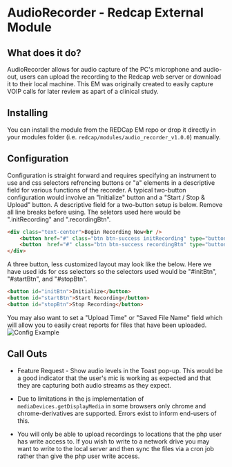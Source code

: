 # AudioRecorder - Redcap External Module

## What does it do?

AudioRecorder allows for audio capture of the PC's microphone and audio-out, users can upload the recording to the Redcap web server or download it to their local machine. This EM was originally created to easily capture VOIP calls for later review as apart of a clinical study.

## Installing

You can install the module from the REDCap EM repo or drop it directly in your modules folder (i.e. `redcap/modules/audio_recorder_v1.0.0`) manually.

## Configuration

Configuration is straight forward and requires specifying an instrument to use and css selectors refrencing buttons or "a" elements in a descriptive field for various functions of the recorder. A typical two-button configuration would involve an "Initialize" button and a "Start / Stop & Upload" button. A descriptive field for a two-button setup is below. Remove all line breaks before using. The seletors used here would be ".initRecording" and ".recordingBtn".

```html
<div class="text-center">Begin Recording Now<br />
    <button href="#" class="btn btn-success initRecording" type="button">Initialize Recording</button >
    <button  href="#" class="btn btn-success recordingBtn" type="button">Start/Stop Recording</button >
</div>
```

A three button, less customized layout may look like the below. Here we have used ids for css selectors so the selectors used would be "#initBtn", "#startBtn", and "#stopBtn".

```html
<button id="initBtn">Initialize</button>
<button id="startBtn">Start Recording</button>
<button id="stopBtn">Stop Recording</button>
```

You may also want to set a "Upload Time" or "Saved File Name" field which will allow you to easily creat reports for files that have been uploaded.
![Config Example](https://i.imgur.com/MUAVtIG.png)

## Call Outs

* Feature Request - Show audio levels in the Toast pop-up. This would be a good indicator that the user's mic is working as expected and that they are capturing both audio streams as they expect.

* Due to limitations in the js implementation of `mediaDevices.getDisplayMedia` in some browsers only chrome and chrome-derivatives are supported. Errors exist to inform end-users of this.

* You will only be able to upload recordings to locations that the php user has write access to. If you wish to write to a network drive you may want to write to the local server and then sync the files via a cron job rather than give the php user write access.
